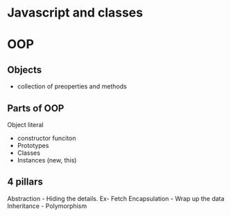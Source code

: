 # Javascript and classes

# OOP

## Objects
- collection of preoperties and methods

## Parts of OOP
Object literal
- constructor funciton
- Prototypes
- Classes
- Instances (new, this)

## 4 pillars
Abstraction - Hiding the details. Ex- Fetch
Encapsulation - Wrap up the data
Inheritance - 
Polymorphism
